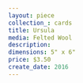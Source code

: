 ```yaml
---
layout: piece
collection_: cards
title: Ursula
media: Felted Wool
description:
dimensions: 5" x 6"
price: $3.50
create_date: 2016
---
```

